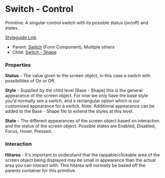 # Switch - Control

Primitive: A singular control switch with its possible status (on/off) and states.

[Styleguide Link](https://zpl.io/bLvqy06)

- Parent: [Switch](https://github.com/able-app/docs/blob/8cd03de6556a6ec1dcd98dc8c2230863c5dba43c/controls/components/form/switch.md) (Form Component), Multiple others
- Child: [Switch - Shape](https://github.com/able-app/docs/blob/b10f6d1205bbfb1cddfd150d1390ba848812d9d0/controls/%CE%B5%20elements/switch/switch-shape.md)

### Properties

**Status** - The value given to the screen object, in this case a switch with possibilities of On or Off.

**Style** - Supplied by the child level (Base - Shape) this is the general appearance of the screen object.  For now we only have the base style you'd normally see a switch, and a rectangular option which is our customized appearance for a switch.  Note: Additional appearance can be added to the Base - Shape file to extend the styles at this level.

**State** - The different appearances of the screen object based on interaction and the status of the screen object.  Possible states are Enabled, Disabled, Focus, Hover, Pressed.



### Interaction

**Hitarea** - It's important to understand that the tappable/clickable area of the screen object being displayed may be small in appearance than the actual area you can interact with.  This hitarea will normally be based off the parents container for this primitive.
